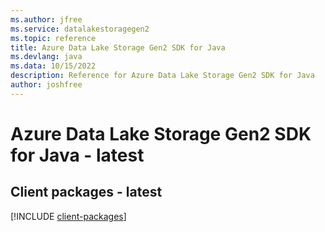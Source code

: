 ```yaml
---
ms.author: jfree
ms.service: datalakestoragegen2
ms.topic: reference
title: Azure Data Lake Storage Gen2 SDK for Java
ms.devlang: java
ms.data: 10/15/2022
description: Reference for Azure Data Lake Storage Gen2 SDK for Java
author: joshfree
---
```

# Azure Data Lake Storage Gen2 SDK for Java - latest

## Client packages - latest
[!INCLUDE [client-packages](data-lake-storage-gen2-client-index.md)]
